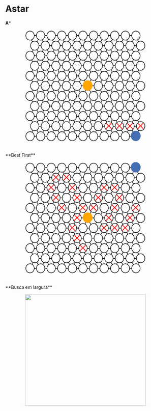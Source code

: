 # Astar

**A***

<p align="center">
<img src="https://raw.githubusercontent.com/AlfredoFilho/aStar/master/aStar.gif" width="380" height="350">
</p>

<br/>
**Best First**
<p align="center">
<img src="https://raw.githubusercontent.com/AlfredoFilho/aStar/master/bestFirst.gif" width="380" height="350">
</p>

<br/>
**Busca em largura**
<p align="center">
<img src="https://raw.githubusercontent.com/AlfredoFilho/aStar/master/breadthFirstSearch.gif" width="380" height="350">
</p>
